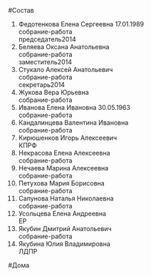 #Состав  
1. Федотенкова Елена Сергеевна 17.01.1989  
    собрание-работа  
    председатель2014  
2. Беляева Оксана Анатольевна  
    собрание-работа  
    заместитель2014  
3. Стукало Алексей Анатольевич  
    собрание-работа  
    секретарь2014  
4. Жукова Вера Юрьевна  
    собрание-работа  
5. Иванова Елена Ивановна 30.05.1963  
    собрание-работа  
6. Кандалинцева Валентина Ивановна  
    собрание-работа  
7. Кирюшенков Игорь Алексеевич  
    КПРФ  
8. Некрасова Елена Алексеевна  
    собрание-работа  
9. Нечаева Марина Алексеевна  
    собрание-работа  
10. Петухова Мария Борисовна  
    собрание-работа  
11. Сапунова Наталья Николаевна  
    собрание-работа  
12. Усольцева Елена Андреевна  
    ЕР  
13. Якубин Дмитрий Анатольевич  
    собрание-работа  
14. Якубина Юлия Владимировна  
    ЛДПР  
  
#Дома  
